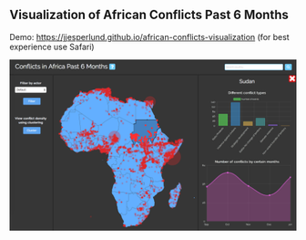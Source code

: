 ## Visualization of African Conflicts Past 6 Months

Demo: https://jjesperlund.github.io/african-conflicts-visualization
(for best experience use Safari)

<img src="images/application.png"/>

